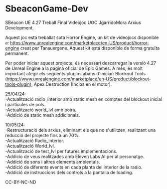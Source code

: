 # SbeaconGame-Dev
SBeacon UE 4.27 Treball Final Videojoc UOC JgarridoMora Arxius Development.

Aquest joc está treballat sota Horror Engine, un kit de videojocs disponible a: https://www.unrealengine.com/marketplace/en-US/product/horror-engine creat per Tansuergene. Aquest kit está disponible de forma gratuïta permanent.

Per poder iniciar aquest projecte, és necessari descarregar la versió 4.27 de Unreal Engine a la página oficial de Epic Games. A més, és molt important afegir els següents plugins abans d'iniciar: Blockout Tools (https://www.unrealengine.com/marketplace/en-US/product/blockout-tools-plugin), Apex Destruction (Inclós en el motor).

25/04/24: <br>
-Actualització radio_interior amb static mesh en comptes del blockout inicial i partícules de pols. <br>
-Actualització world_lvl amb boira. <br>
-Addició de static mesh addicionals. <br>
 
10/05/24: <br>
-Restructuració dels arxius, eliminant els que no s'utilitzen, realitzant una reducció del projecte fins a un 70%. <br>
-Actualització Radio_interior. <br>
-Actualització World_lvl. <br>
-Actualització de test_lvl per futures implementacions. <br>
-Addicio de veus realitzades amb Eleven Labs AI per al personatge. <br>
-Addició de sons i altres elements ambientals. <br>
-Addició de diferents events en cada planta del interior de la radio. <br>
-Addició de instruccions dels controls a la pantalla de loading. <br>
 
CC-BY-NC-ND




